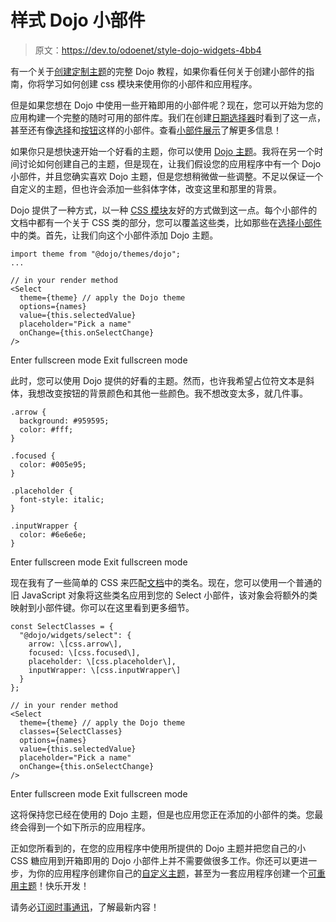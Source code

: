 # 样式 Dojo 小部件

> 原文：<https://dev.to/odoenet/style-dojo-widgets-4bb4>

有一个关于[创建定制主题](https://dojo.io/tutorials/007_theming/)的完整 Dojo 教程，如果你看任何关于创建小部件的指南，你将学习如何创建 css 模块来使用你的小部件和应用程序。

但是如果您想在 Dojo 中使用一些开箱即用的小部件呢？现在，您可以开始为您的应用构建一个完整的随时可用的部件库。我们在创建[日期选择器](https://learn-dojo.com/creating-a-datepicker-with-dojo/)时看到了这一点，甚至还有像[选择](https://github.com/dojo/widgets/tree/master/src/select)和[按钮](https://github.com/dojo/widgets/tree/master/src/button)这样的小部件。查看[小部件展示](https://dojo.github.io/examples/widget-showcase/)了解更多信息！

如果你只是想快速开始一个好看的主题，你可以使用 [Dojo 主题](https://github.com/dojo/themes)。我将在另一个时间讨论如何创建自己的主题，但是现在，让我们假设您的应用程序中有一个 Dojo 小部件，并且您确实喜欢 Dojo 主题，但是您想稍微做一些调整。不足以保证一个自定义的主题，但也许会添加一些斜体字体，改变这里和那里的背景。

Dojo 提供了一种方式，以一种 [CSS 模块](https://css-tricks.com/css-modules-part-1-need/)友好的方式做到这一点。每个小部件的文档中都有一个关于 CSS 类的部分，您可以覆盖这些类，比如那些在[选择小部件](https://github.com/dojo/widgets/tree/master/src/select#theming)中的类。首先，让我们向这个小部件添加 Dojo 主题。

```
import theme from "@dojo/themes/dojo";
...

// in your render method
<Select
  theme={theme} // apply the Dojo theme
  options={names}
  value={this.selectedValue}
  placeholder="Pick a name"
  onChange={this.onSelectChange}
/> 
```

Enter fullscreen mode Exit fullscreen mode

此时，您可以使用 Dojo 提供的好看的主题。然而，也许我希望占位符文本是斜体，我想改变按钮的背景颜色和其他一些颜色。我不想改变太多，就几件事。

```
.arrow {
  background: #959595;
  color: #fff;
}

.focused {
  color: #005e95;
}

.placeholder {
  font-style: italic;
}

.inputWrapper {
  color: #6e6e6e;
} 
```

Enter fullscreen mode Exit fullscreen mode

现在我有了一些简单的 CSS 来匹配[文档](https://github.com/dojo/widgets/tree/master/src/select#theming)中的类名。现在，您可以使用一个普通的旧 JavaScript 对象将这些类名应用到您的 Select 小部件，该对象会将额外的类映射到小部件键。你可以在这里看到更多细节。

```
const SelectClasses = {
  "@dojo/widgets/select": {
    arrow: \[css.arrow\],
    focused: \[css.focused\],
    placeholder: \[css.placeholder\],
    inputWrapper: \[css.inputWrapper\]
  }
};

// in your render method
<Select
  theme={theme} // apply the Dojo theme
  classes={SelectClasses}
  options={names}
  value={this.selectedValue}
  placeholder="Pick a name"
  onChange={this.onSelectChange}
/> 
```

Enter fullscreen mode Exit fullscreen mode

这将保持您已经在使用的 Dojo 主题，但是也应用您正在添加的小部件的类。您最终会得到一个如下所示的应用程序。

正如您所看到的，在您的应用程序中使用所提供的 Dojo 主题并把您自己的小 CSS 糖应用到开箱即用的 Dojo 小部件上并不需要做很多工作。你还可以更进一步，为你的应用程序创建你自己的[自定义主题](https://dojo.io/tutorials/007_theming/)，甚至为一套应用程序创建一个[可重用主题](https://github.com/dojo/cli-create-theme)！快乐开发！

请务必[订阅时事通讯](https://learn-dojo.com/sign-up/)，了解最新内容！